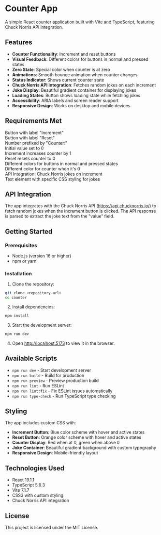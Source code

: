 # Counter App

A simple React counter application built with Vite and TypeScript, featuring Chuck Norris API integration.

## Features

- **Counter Functionality**: Increment and reset buttons
- **Visual Feedback**: Different colors for buttons in normal and pressed states
- **Zero State**: Special color when counter is at zero
- **Animations**: Smooth bounce animation when counter changes
- **Status Indicator**: Shows current counter state
- **Chuck Norris API Integration**: Fetches random jokes on each increment
- **Joke Display**: Beautiful gradient container for displaying jokes
- **Loading States**: Button shows loading state while fetching jokes
- **Accessibility**: ARIA labels and screen reader support
- **Responsive Design**: Works on desktop and mobile devices

## Requirements Met

Button with label "Increment"  
Button with label "Reset"  
Number prefixed by "Counter:"  
Initial value set to 0  
Increment increases counter by 1  
Reset resets counter to 0  
Different colors for buttons in normal and pressed states  
Different color for counter when it's 0  
API Integration: Chuck Norris jokes on increment  
Text element with specific CSS styling for jokes  

## API Integration

The app integrates with the Chuck Norris API (https://api.chucknorris.io/) to fetch random jokes when the increment button is clicked. The API response is parsed to extract the joke text from the "value" field.

## Getting Started

### Prerequisites

- Node.js (version 16 or higher)
- npm or yarn

### Installation
1. Clone the repository:
```bash
git clone <repository-url>
cd counter
```

2. Install dependencies:
```bash
npm install
```

3. Start the development server:
```bash
npm run dev
```

4. Open [http://localhost:5173](http://localhost:5173) to view it in the browser.

## Available Scripts

- `npm run dev` - Start development server
- `npm run build` - Build for production
- `npm run preview` - Preview production build
- `npm run lint` - Run ESLint
- `npm run lint:fix` - Fix ESLint issues automatically
- `npm run type-check` - Run TypeScript type checking

## Styling

The app includes custom CSS with:
- **Increment Button**: Blue color scheme with hover and active states
- **Reset Button**: Orange color scheme with hover and active states
- **Counter Display**: Red when at 0, green when above 0
- **Joke Container**: Beautiful gradient background with custom typography
- **Responsive Design**: Mobile-friendly layout

## Technologies Used

- React 19.1.1
- TypeScript 5.9.3
- Vite 7.1.7
- CSS3 with custom styling
- Chuck Norris API integration

## License

This project is licensed under the MIT License.
